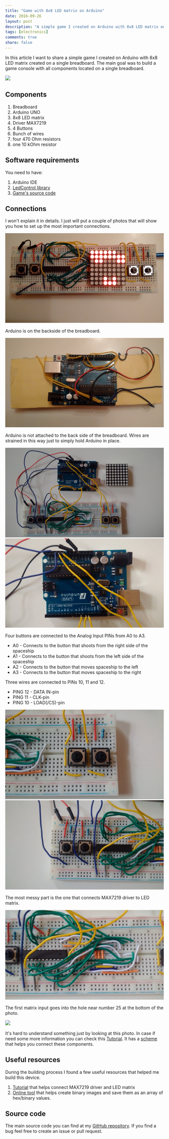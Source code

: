 ```yaml
---
title: "Game with 8x8 LED matrix on Arduino"
date: 2016-09-26
layout: post
description: "A simple game I created on Arduino with 8x8 LED matrix on a single breadboard"
tags: [electronics]
comments: true
share: false
---
```


In this article I want to share a simple game I created on Arduino with 8x8 LED matrix created on a single breadboard. The main goal was to build a game console with all components located on a single breadboard.

![](/images/arduino-game/game-preview.gif)

## Components

1. Breadboard
2. Arduino UNO
3. 8x8 LED matrix
4. Driver MAX7219
5. 4 Buttons
6. Bunch of wires
7. four 470 Ohm resistors
8. one 10 kOhm resistor

## Software requirements

You need to have:

1. Arduino IDE
2. [LedControl library](http://playground.arduino.cc/Main/LedControl)
3. [Game's source code](https://github.com/itdxer/ArduinoGame)

## Connections

I won't explain it in details. I just will put a couple of photos that will show you how to set up the most important connections.

![](/images/arduino-game/console-front.jpg)

Arduino is on the backside of the breadboard.

![](/images/arduino-game/console-back.jpg)

Arduino is not attached to the back side of the breadboard. Wires are strained in this way just to simply hold Arduino in place.

![](/images/arduino-game/console-stretched.jpg)
![](/images/arduino-game/arduino-pins.jpg)

Four buttons are connected to the Analog Input PINs from A0 to A3.

* A0 - Connects to the button that shoots from the right side of the spaceship
* A1 - Connects to the button that shoots from the left side of the spaceship
* A2 - Connects to the button that moves spaceship to the left
* A3 - Connects to the button that moves spaceship to the right

Three wires are connected to PINs 10, 11 and 12.

* PING 12 - DATA IN-pin
* PING 11 - CLK-pin
* PING 10 - LOAD(/CS)-pin

![](/images/arduino-game/fire-buttons.jpg)
![](/images/arduino-game/movment-buttons.jpg)

The most messy part is the one that connects MAX7219 driver to LED matrix.

![](/images/arduino-game/led-and-driver.jpg)

The first matrix input goes into the hole near number 25 at the bottom of the photo.

![](/images/arduino-game/led-and-driver-encircled.jpg)

It's hard to understand something just by looking at this photo. In case if need some more information you can check this [Tutorial](http://tronixstuff.com/2013/10/11/tutorial-arduino-max7219-led-display-driver-ic/). It has a [scheme](http://tronixstuff.com/wp-content/uploads/2013/09/MAX7219_example_LED_matrix_circuit.jpg) that helps you connect these components.

## Useful resources

During the building process I found a few useful resources that helped me build this device.

1. [Tutorial](http://tronixstuff.com/2013/10/11/tutorial-arduino-max7219-led-display-driver-ic/) that helps connect MAX7219 driver and LED matrix
2. [Online tool](http://blog.riyas.org/2013/12/online-led-matrix-font-generator-with.html) that helps create binary images and save them as an array of hex/binary values.

## Source code

The main source code you can find at my [GitHub repository](https://github.com/itdxer/ArduinoGame). If you find a bug feel free to create an issue or pull request.
